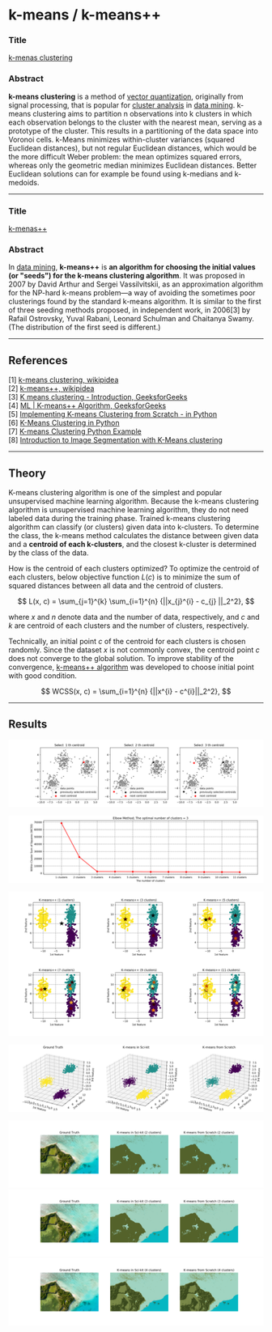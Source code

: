 # k-means / k-means++

### Title

[k-menas clustering](https://en.wikipedia.org/wiki/K-means_clustering)

### Abstract

**k-means clustering** is a method of [vector quantization](https://en.wikipedia.org/wiki/Vector_quantization), originally from signal processing, that is popular for [cluster analysis](https://en.wikipedia.org/wiki/Cluster_analysis) in [data mining](https://en.wikipedia.org/wiki/Data_mining). k-means clustering aims to partition n observations into k clusters in which each observation belongs to the cluster with the nearest mean, serving as a prototype of the cluster. This results in a partitioning of the data space into Voronoi cells. k-Means minimizes within-cluster variances (squared Euclidean distances), but not regular Euclidean distances, which would be the more difficult Weber problem: the mean optimizes squared errors, whereas only the geometric median minimizes Euclidean distances. Better Euclidean solutions can for example be found using k-medians and k-medoids.

---

### Title

[k-menas++](https://en.wikipedia.org/wiki/K-means%2B%2B)

### Abstract

In [data mining](https://en.wikipedia.org/wiki/Data_mining), **k-means++** is **an algorithm for choosing the initial values (or "seeds") for the k-means clustering algorithm**. It was proposed in 2007 by David Arthur and Sergei Vassilvitskii, as an approximation algorithm for the NP-hard k-means problem—a way of avoiding the sometimes poor clusterings found by the standard k-means algorithm. It is similar to the first of three seeding methods proposed, in independent work, in 2006[3] by Rafail Ostrovsky, Yuval Rabani, Leonard Schulman and Chaitanya Swamy. (The distribution of the first seed is different.)

---

## References

[1] [k-means clustering, wikipidea](https://en.wikipedia.org/wiki/K-means_clustering)\
[2] [k-means++, wikipidea](https://en.wikipedia.org/wiki/K-means%2B%2B)\
[3] [K means clustering - Introduction, GeeksforGeeks](https://www.geeksforgeeks.org/k-means-clustering-introduction/)\
[4] [ML | K-means++ Algorithm, GeeksforGeeks](https://www.geeksforgeeks.org/ml-k-means-algorithm/)\
[5] [Implementing K-means Clustering from Scratch - in Python](https://mmuratarat.github.io/2019-07-23/kmeans_from_scratch)\
[6] [K-Means Clustering in Python](https://mubaris.com/posts/kmeans-clustering/)\
[7] [K-means Clustering Python Example](https://towardsdatascience.com/machine-learning-algorithms-part-9-k-means-example-in-python-f2ad05ed5203)\
[8] [Introduction to Image Segmentation with K-Means clustering](https://towardsdatascience.com/introduction-to-image-segmentation-with-k-means-clustering-83fd0a9e2fc3)

---

## Theory

K-means clustering algorithm is one of the simplest and popular unsupervised machine learning algorithm.
Because the k-means clustering algorithm is unsupervised machine learning algorithm, they do not need labeled data during the training phase.
Trained k-means clustering algorithm can classify (or clusters) given data into k-clusters. 
To determine the class, the k-means method calculates the distance between given data and a **centroid of each k-clusters**, 
and the closest k-cluster is determined by the class of the data.

How is the centroid of each clusters optimized? 
To optimize the centroid of each clusters, below objective function $L(c)$ is to minimize the sum of squared distances between all data and the centroid of clusters.

$$
L(x, c) =  \sum_{j=1}^{k} \sum_{i=1}^{n} {||x_{j}^{i} - c_{j} ||_2^2},
$$

where $x$ and $n$ denote data and the number of data, respectively, and $c$ and $k$ are centroid of each clusters and the number of clusters, respectively.

Technically, an initial point $c$ of the centroid for each clusters is chosen randomly. Since the dataset $x$ is not commonly convex, the centroid point $c$ does not converge to the global solution. To improve stability of the convergence, [k-means++ algorithm](https://en.wikipedia.org/wiki/K-means%2B%2B) was developed to choose initial point with good condition. 


$$
WCSS(x, c) = \sum_{i=1}^{n} {||x^{i} - c^{i}||_2^2},
$$


---
<!--
![alt text](https://miro.medium.com/max/1600/1*ZmktlQtiZSp6p03op3EvyA.gif "Animation of K-means algorithm")
-->

## Results
![alt text](./img/init_point_kmeanspp.png "Cost function (WCSS) of elbow method")

![alt text](./img/elbow_method.png "Cost function (WCSS) of elbow method")

![alt text](./img/elbow_method_clustering.png "K-means clustering along the number of clusters")

![alt text](./img/Ndim_kmeans.png "Comparision between Sci-kit pakcage and scrath script")

![alt text](./img/img_kmeans_2clusters.png "K-means clustering when k = 2")
![alt text](./img/img_kmeans_3clusters.png "K-means clustering when k = 3")
![alt text](./img/img_kmeans_4clusters.png "K-means clustering when k = 4")
